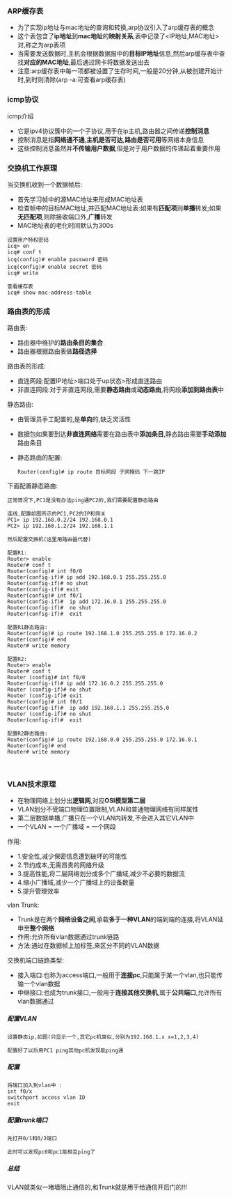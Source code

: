 ### ARP缓存表

- 为了实现ip地址与mac地址的查询和转换,arp协议引入了arp缓存表的概念
- 这个表包含了**ip地址**到**mac地址**的**映射关系**,表中记录了<IP地址,MAC地址>对,称之为arp表项
- 当需要发送数据时,主机会根据数据报中的**目标IP地址**信息,然后arp缓存表中查找**对应的MAC地址**,最后通过网卡将数据发送出去
- 注意:arp缓存表中每一项都被设置了生存时间,一般是20分钟,从被创建开始计时,到时则清除(arp -a:可查看arp缓存表)

### icmp协议

icmp介绍

- 它是ipv4协议簇中的一个子协议,用于在ip主机,路由器之间传递**控制消息**
- 控制消息是指**网络通不通**,**主机是否可达**,**路由是否可用**等网络本身信息
- 这些控制消息虽然并**不传输用户数据**,但是对于用户数据的传递起着重要作用

### 交换机工作原理

 当交换机收到一个数据帧后:

- 首先学习帧中的源MAC地址来形成MAC地址表
- 检查帧中的目标MAC地址,并匹配MAC地址表:如果有**匹配项**则**单播**转发;如果**无匹配项**,则除接收端口外,**广播**转发
- MAC地址表的老化时间默认为300s

```
设置用户特权密码
icq> en
icq# conf t
icq(config)# enable password 密码
icq(config)# enable secret 密码
icq# write

查看缓存表
icq# show mac-address-table
```



### 路由表的形成

路由表:

- 路由器中维护的**路由条目的集合**
- 路由器根据路由表做**路径选择**

路由表的形成:

- 直连网段:配置IP地址>端口处于up状态>形成直连路由
- 非直连网段:对于非直连网段,需要**静态路由**或**动态路由**,将网段**添加到路由表**中

静态路由:

- 由管理员手工配置的,是**单向**的,缺乏灵活性

- 数据包如果要到达**非直连网络**需要在路由表中**添加条目**,静态路由需要**手动添加**路由条目

- 静态路由的配置:

  ```
  Router(config)# ip route 目标网段 子网掩码 下一跳IP
  ```

  

下面配置静态路由:



```
正常情况下,PC1是没有办法ping通PC2的,我们需要配置静态路由

连线,配置如图所示的PC1,PC2的IP和网关
PC1> ip 192.168.0.2/24 192.168.0.1
PC2> ip 192.168.1.2/24 192.168.1.1
```



```
然后配置交换机(这里用路由器代替)

配置R1:
Router> enable
Router# conf t
Router(config)# int f0/0
Router(config-if)# ip add 192.168.0.1 255.255.255.0
Router(config-if)# no shut
Router(config-if)# exit
Router(config)#	int f0/1
Router(config-if)#	ip add 172.16.0.1 255.255.255.0
Router(config-if)#	no shut
Router(config-if)#	exit

配置R1静态路由:
Router(config)#	ip route 192.168.1.0 255.255.255.0 172.16.0.2
Router(config)#	end
Router#	write memory

配置R2:
Router> enable
Router# conf t
Router (config)# int f0/0
Router(config-if)# ip add 172.16.0.2 255.255.255.0
Router (config-if)# no shut
Router (config-if)# exit
Router(config)#	int f0/1
Router(config-if)#	ip add 192.168.1.1 255.255.255.0
Router (config-if)#	no shut
Router(config-if)#	exit

配置R2静态路由:
Router(config)#	ip route 192.168.0.0 255.255.255.0 172.16.0.1
Router(config)#	end
Router#	write memory
```

​	



### VLAN技术原理

- 在物理网络上划分出**逻辑网**,对应**OSI模型第二层**
- VLAN划分不受端口物理位置限制,VLAN和普通物理网络有同样属性
- 第二层数据单播,广播只在一个VLAN内转发,不会进入其它VLAN中
- 一个VLAN = 一个广播域 = 一个网段

作用:

- 1.安全性,减少保密信息遭到破坏的可能性
- 2.节约成本,无需昂贵的网络升级
- 3.提高性能,将二层网络划分成多个广播域,减少不必要的数据流
- 4.缩小广播域,减少一个广播域上的设备数量
- 5.提升管理效率

vlan Trunk:

- Trunk是在两个**网络设备之间**,承载**多于一种VLAN**的端到端的连接,将VLAN延申至**整个网络**
- 作用:允许所有vlan数据通过trunk链路
- 方法:通过在数据帧上加标签,来区分不同的VLAN数据

交换机端口链路类型:

- 接入端口:也称为access端口,一般用于**连接pc**,只能属于某一个vlan,也只能传输一个vlan数据
- 中继接口:也成为trunk接口,一般用于**连接其他交换机**,属于**公共端口**,允许所有vlan数据通过

##### 配置VLAN

```
设置静态ip,如图(只显示一个,其它pc机类似,分别为192.168.1.x x=1,2,3,4)
```





```
配置好了以后用PC1 ping其他pc机发现能ping通
```



##### 配置

```
将端口加入到vlan中 : 
int f0/x 
switchport access vlan ID
exit
```



##### 配置trunk端口

```
先打开0/1和0/2端口
```



```
此时可以发现pc0和pc1能相互ping了
```



##### 总结

VLAN就类似一堵墙阻止通信的,和Trunk就是用于给通信开后门的!!!

